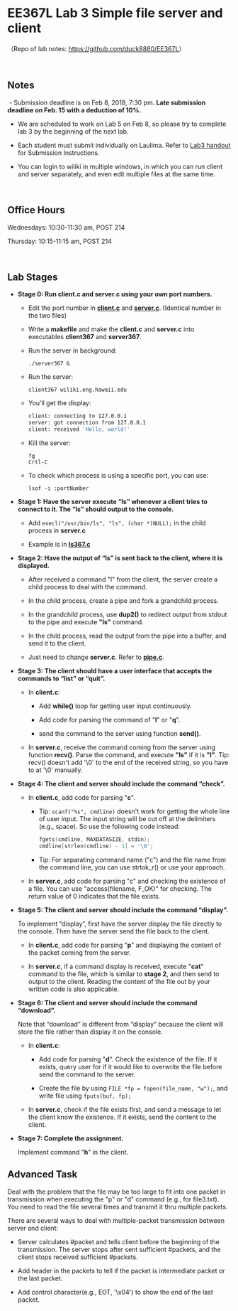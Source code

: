 # EE367L Lab 3 Simple file server and client

（Repo of lab notes: <https://github.com/duck8880/EE367L>）

​    


## Notes

  - Submission deadline is on Feb 8, 2018, 7:30 pm. **Late submission deadline on Feb. 15 with a deduction of 10%.**
  - We are scheduled to work on Lab 5 on Feb 8, so please try to complete lab 3 by the beginning of the next lab.
  - Each student must submit individually on Laulima. Refer to [Lab3 handout](https://laulima.hawaii.edu/access/content/attachment/MAN.80605.201830/Assignments/d4d19636-a0e6-4b23-be7d-3e438392b486/EE367Lab3-v2.pdf) for Submission Instructions.
  - You can login to wiliki in multiple windows, in which you can run client and server separately, and even edit multiple files at the same time.

    ​

## Office Hours
  Wednesdays: 10:30-11:30 am, POST 214   

  Thursday: 10:15-11:15 am, POST 214

​    


## Lab Stages
- **Stage 0: Run client.c and server.c using your own port numbers.** 

  - Edit the port number in [**client.c**](https://laulima.hawaii.edu/access/content/attachment/MAN.80605.201830/Assignments/e92b962a-6f04-47a7-91a4-a36045c8696d/client.c) and [**server.c**](https://laulima.hawaii.edu/access/content/attachment/MAN.80605.201830/Assignments/3b552893-8336-4d52-b736-587a0b60d3c3/server.c). (Identical number in the two files)

  - Write a **makefile** and make the **client.c** and **server.c** into executables **client367** and **server367**.

  - Run the server in background:   

     `./server367 &`  

  - Run the server: 

    `client367 wiliki.eng.hawaii.edu`

  - You'll get the display:

    ```bash
    client: connecting to 127.0.0.1
    server: got connection from 127.0.0.1
    client: received 'Hello, world!'
    ```

  - Kill the server:

     `fg`  
     `Crtl-C`

  - To check which process is using a specific port, you can use:

     `lsof -i :portNumber`

- **Stage 1: Have the server execute “ls” whenever a client tries to connect to it. The “ls” should output to the console.**

  - Add `execl("/usr/bin/ls", "ls", (char *)NULL);` in the child process in **server.c**

  - Example is in [**ls367.c**](https://laulima.hawaii.edu/access/content/attachment/MAN.80605.201830/Assignments/a1db3538-c01b-4a10-b2b7-360929b20cb8/ls367.c)

- **Stage 2: Have the output of “ls” is sent back to the client, where it is displayed.**  

  - After received a command "l" from the client, the server create a child process to deal with the command.
  
  - In the child process, create a pipe and fork a grandchild process.

  - In the grandchild process, use **dup2()** to redirect output from stdout to the pipe and execute **"ls"** command.

  - In the child process, read the output from the pipe into a buffer, and send it to the client.

  - Just need to change **server.c**. Refer to [**pipe.c**](https://laulima.hawaii.edu/access/content/attachment/MAN.80605.201830/Assignments/acd131e2-ee40-4048-a614-a8212e8f3571/pipe.c).

- **Stage 3: The client should have a user interface that accepts the commands to “list” or “quit”.**

  - In **client.c**: 

    - Add **while()** loop for getting user input continuously.

    - Add code for parsing the command of "**l**" or "**q**".

    - send the command to the server using function **send()**.

  - In **server.c**, receive the command coming from the server using function **recv()**. Parse the command, and execute **"ls"** if it is **"l"**. Tip: recv() doesn't add '\0' to the end of the received string, so you have to at '\0' manually.

- **Stage 4: The client and server should include the command “check”.**

  - In **client.c**, add code for parsing "**c**". 

    - Tip: `scanf("%s", cmdline)` doesn't work for getting the whole line of user input. The input string will be cut off at the delimiters (e.g., space). So use the following code instead:

      ``` c
      fgets(cmdline, MAXDATASIZE, stdin);
      cmdline[strlen(cmdline) - 1] = '\0';
      ```

    - Tip: For separating command name ("c") and the file name from the command line, you can use strtok_r() or use your approach.

  - In **server.c**, add code for parsing "c" and checking the existence of a file. You can use "access(filename, F_OK)" for checking. The return value of 0 indicates that the file exists.

- **Stage 5: The client and server should include the command “display”.** 

  To implement “display”, first have the server display the file directly to the console. Then have the server send the file back to the client.

  - In **client.c**, add code for parsing "**p**" and displaying the content of the packet coming from the server.

  - In **server.c**, if a command display is received, execute "**cat**" command to the file, which is similar to **stage 2**, and then send to output to the client. Reading the content of the file out by your written code is also applicable.

- **Stage 6: The client and server should include the command “download”.**

  Note that “download” is different from “display” because the client will store the file rather than display it on the console.
  
  - In **client.c**:

    - Add code for parsing "**d**". Check the existence of the file. If it exists, query user for if it would like to overwrite the file before send the command to the server.

    - Create the file by using `FILE *fp = fopen(file_name, "w");`, and write file using `fputs(buf, fp);`
   
  - In **server.c**, check if the file exists first, and send a message to let the client know the existence. If it exists, send the content to the client.

- **Stage 7: Complete the assignment.**

  Implement command "**h**" in the client.




## Advanced Task

Deal with the problem that the file may be too large to fit into one packet in transmission when executing the "p" or "d" command (e.g., for file3.txt). You need to read the file several times and transmit it thru multiple packets.  
  
There are several ways to deal with multiple-packet transmission between server and client: 

- Server calculates #packet and tells client before the beginning of the transmission. The server stops after sent sufficient #packets, and the client stops received sufficient #packets. 

- Add header in the packets to tell if the packet is intermediate packet or the last packet.

- Add control character(e.g., EOT, '\x04') to show the end of the last packet.
